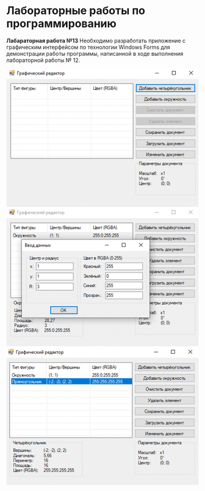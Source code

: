 # Лабораторные работы по программированию

**Лабараторная работа №13**
Необходимо разработать приложение с графическим интерфейсом по технологии Windows Forms для демонстрации работы программы, написанной в ходе выполнения лабораторной работы № 12.

[![](https://github.com/voltara13/programmingWF/blob/lw13/scr1.gif)](https://github.com/voltara13/programmingWF/blob/lw13/scr1.gif)
[![](https://github.com/voltara13/programmingWF/blob/lw13/scr2.gif)](https://github.com/voltara13/programmingWF/blob/lw13/scr2.gif)
[![](https://github.com/voltara13/programmingWF/blob/lw13/scr3.gif)](https://github.com/voltara13/programmingWF/blob/lw13/scr3.gif)
